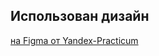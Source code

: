 ## Использован дизайн

[на Figma от Yandex-Practicum](https://www.figma.com/file/jF5fFFzgGOxQeB4CmKWTiE/Chat_external_link?node-id=12%3A35&t=KQWNDasvC8ofIxcB-0)
